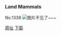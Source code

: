 ### Land Mammals
No.1338
![图片不见了~~~](https://imgs.xkcd.com/comics/land_mammals.png)

[原址](https://xkcd.com//1338) [下载](https://imgs.xkcd.com/comics/land_mammals.png)

